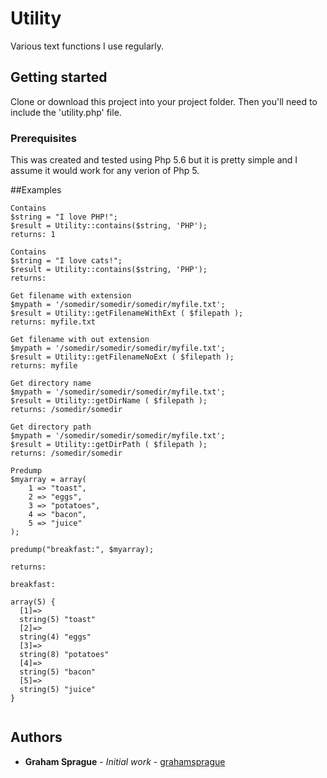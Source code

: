 # Utility
Various text functions I use regularly.

## Getting started

Clone or download this project into your project folder. Then you'll need to include the 'utility.php' file.


### Prerequisites

This was created and tested using Php 5.6 but it is pretty simple and I assume it would work for any verion of Php 5.

##Examples

```
Contains
$string = "I love PHP!";
$result = Utility::contains($string, 'PHP');
returns: 1

Contains
$string = "I love cats!";
$result = Utility::contains($string, 'PHP');
returns:

Get filename with extension
$mypath = '/somedir/somedir/somedir/myfile.txt';
$result = Utility::getFilenameWithExt ( $filepath );
returns: myfile.txt

Get filename with out extension
$mypath = '/somedir/somedir/somedir/myfile.txt';
$result = Utility::getFilenameNoExt ( $filepath );
returns: myfile

Get directory name
$mypath = '/somedir/somedir/somedir/myfile.txt';
$result = Utility::getDirName ( $filepath );
returns: /somedir/somedir

Get directory path
$mypath = '/somedir/somedir/somedir/myfile.txt';
$result = Utility::getDirPath ( $filepath );
returns: /somedir/somedir

Predump
$myarray = array(
	1 => "toast",
	2 => "eggs",
	3 => "potatoes",
	4 => "bacon",
	5 => "juice"
);

predump("breakfast:", $myarray);

returns:

breakfast:

array(5) {
  [1]=>
  string(5) "toast"
  [2]=>
  string(4) "eggs"
  [3]=>
  string(8) "potatoes"
  [4]=>
  string(5) "bacon"
  [5]=>
  string(5) "juice"
}


```




## Authors

* **Graham Sprague** - *Initial work* - [grahamsprague](https://github.com/grahamsprague/)
